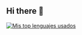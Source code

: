 ## Hi there 👋

[![Mis top lenguajes usados](https://github-readme-stats-tau-eight-76.vercel.app/api/top-langs/?username=Francisco-Gabriel-Ruiz-Ruiz)](https://github.com/anuraghazra/github-readme-stats)
